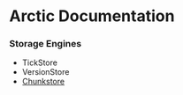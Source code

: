 # Arctic Documentation

### Storage Engines
* TickStore
* VersionStore
* [Chunkstore](chunkstore.md)